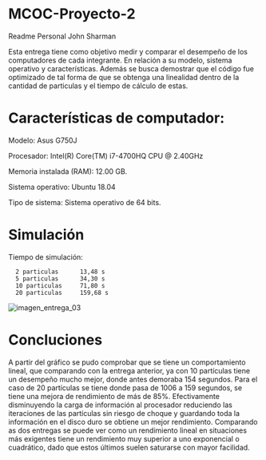 # MCOC-Proyecto-2
Readme Personal
John Sharman

Esta entrega tiene como objetivo medir y comparar el desempeño de los computadores de cada integrante. En relación a su modelo, sistema operativo y características. Además se busca demostrar que el código fue optimizado de tal forma de que se obtenga una linealidad dentro de la cantidad de particulas y el tiempo de cálculo de estas.

Características de computador:
==========
Modelo: Asus G750J

Procesador: Intel(R) Core(TM) i7-4700HQ CPU @ 2.40GHz

Memoria instalada (RAM): 12.00 GB.

Sistema operativo: Ubuntu 18.04

Tipo de sistema: Sistema operativo de 64 bits.

Simulación
==========

  Tiempo de simulación: 
  
      2 particulas      13,48 s
      5 particulas      34,30 s
      10 particulas     71,80 s
      20 particulas     159,68 s

![imagen_entrega_03](https://github.com/jrsharmanUandes/MCOC-Proyecto-2/blob/master/Entrega%206/Readme's/John%20Sharman/Gr%C3%A1fico%20P%20vs%20T.png)

Concluciones
==========
A partir del gráfico se pudo comprobar que se tiene un comportamiento lineal, que comparando con la entrega anterior, ya con 10 partículas tiene un desempeño mucho mejor, donde antes demoraba 154 segundos. Para el caso de 20 partículas se tiene donde pasa de 1006 a 159 segundos, se tiene una mejora de rendimiento de más de 85%. Efectivamente disminuyendo la carga de información al procesador reduciendo las iteraciones de las partículas sin riesgo de choque y guardando toda la información en el disco duro se obtiene un mejor rendimiento.
Comparando as dos entregas se puede ver como un rendimiento lineal en situaciones más exigentes tiene un rendimiento muy superior a uno exponencial o cuadrático, dado que estos últimos suelen saturarse con mayor facilidad.
